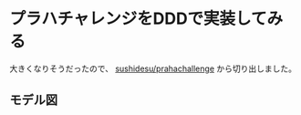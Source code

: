 # プラハチャレンジをDDDで実装してみる

大きくなりそうだったので、 [sushidesu/prahachallenge](https://github.com/sushidesu/prahachallenge) から切り出しました。

## モデル図
